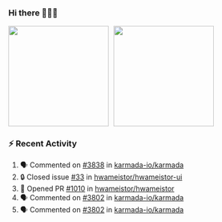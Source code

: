 ### Hi there 👋👋👋

<div style="display: flex; gap: 10px;">
  <img height="200px" src="https://github-readme-stats.vercel.app/api?username=Vacant2333&show_icons=true&theme=flag-india&count_private=true&hide_rank=true&include_all_commits=true">
  <img height="200px" src="https://github-readme-stats.vercel.app/api/top-langs/?username=Vacant2333&layout=donut">
</div>

### :zap: Recent Activity

<!--START_SECTION:activity-->
1. 🗣 Commented on [#3838](https://github.com/karmada-io/karmada/pull/3838#issuecomment-1655738783) in [karmada-io/karmada](https://github.com/karmada-io/karmada)
2. 🔒 Closed issue [#33](https://github.com/hwameistor/hwameistor-ui/issues/33) in [hwameistor/hwameistor-ui](https://github.com/hwameistor/hwameistor-ui)
3. 💪 Opened PR [#1010](https://github.com/hwameistor/hwameistor/pull/1010) in [hwameistor/hwameistor](https://github.com/hwameistor/hwameistor)
4. 🗣 Commented on [#3802](https://github.com/karmada-io/karmada/pull/3802#issuecomment-1650895200) in [karmada-io/karmada](https://github.com/karmada-io/karmada)
5. 🗣 Commented on [#3802](https://github.com/karmada-io/karmada/pull/3802#issuecomment-1650890385) in [karmada-io/karmada](https://github.com/karmada-io/karmada)
<!--END_SECTION:activity-->
